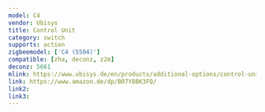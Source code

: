 ```yaml
---
model: C4
vendor: Ubisys
title: Control Unit
category: switch
supports: action
zigbeemodel: ['C4 (5504)']
compatible: [zha, deconz, z2m]
deconz: 5661
mlink: https://www.ubisys.de/en/products/additional-options/control-unit-c4/
link: https://www.amazon.de/dp/B07Y8BK3FQ/
link2: 
link3: 
---
```

